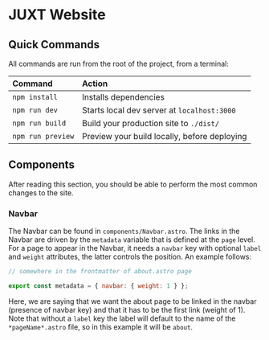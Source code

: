 # JUXT Website

## Quick Commands

All commands are run from the root of the project, from a terminal:

| Command           | Action                                       |
| :---------------- | :------------------------------------------- |
| `npm install`     | Installs dependencies                        |
| `npm run dev`     | Starts local dev server at `localhost:3000`  |
| `npm run build`   | Build your production site to `./dist/`      |
| `npm run preview` | Preview your build locally, before deploying |

## Components

After reading this section, you should be able to perform the most common changes to the site.

### Navbar

The Navbar can be found in `components/Navbar.astro`. The links in the Navbar are driven by the `metadata` variable that is defined at the `page` level.
For a page to appear in the Navbar, it needs a `navbar` key with optional `label` and `weight` attributes, the latter controls the position.
An example follows:

```js
// somewhere in the frontmatter of about.astro page

export const metadata = { navbar: { weight: 1 } };
```

Here, we are saying that we want the about page to be linked in the navbar (presence of navbar key) and that it has to be the first link (weight of 1).
Note that without a `label` key the label will default to the name of the `*pageName*.astro` file, so in this example it will be `about`.
